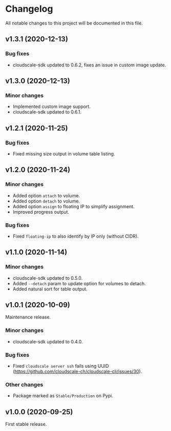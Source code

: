 # Changelog

All notable changes to this project will be documented in this file.

## v1.3.1 (2020-12-13)

### Bug fixes

- cloudscale-sdk updated to 0.6.2, fixes an issue in custom image update.

## v1.3.0 (2020-12-13)

### Minor changes

- Implemented custom image support.
- cloudscale-sdk updated to 0.6.1.

## v1.2.1 (2020-11-25)

### Bug fixes

- Fixed missing size output in volume table listing.

## v1.2.0 (2020-11-24)

### Minor changes

- Added option `attach` to volume.
- Added option `detach` to volume.
- Added option `assign` to floating IP to simplify assignment.
- Improved progress output.

### Bug fixes

- Fixed `floating-ip` to also identify by IP only (without CIDR).

## v1.1.0 (2020-11-14)

### Minor changes

- cloudscale-sdk updated to 0.5.0.
- Added `--detach` param to update option for volumes to detach.
- Added natural sort for table output.

## v1.0.1 (2020-10-09)

Maintenance release.

### Minor changes

- cloudscale-sdk updated to 0.4.0.

### Bug fixes

- Fixed `cloudscale server ssh` fails using UUID (https://github.com/cloudscale-ch/cloudscale-cli/issues/30).

### Other changes

- Package marked as `Stable/Production` on Pypi.

## v1.0.0 (2020-09-25)

First stable release.
